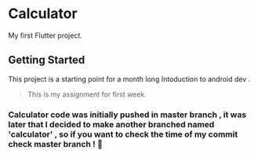 # Calculator

My first Flutter project.

## Getting Started

This project is a starting point for a month long Intoduction to android dev .

>This is my assignment for first week.

### Calculator code was initially pushed in master branch , it was later that I decided to make another branched named 'calculator' , so if you want to check the time of my commit check master branch ! :slightly_smiling_face:
